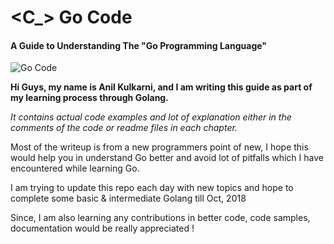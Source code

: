 # <C_> Go Code
#### A Guide to Understanding The "Go Programming Language"

![Go Code](https://3.bp.blogspot.com/-i-OOWA4rZdY/Wfi1Qp3OzKI/AAAAAAAA_CM/55hxG13GmYwJcWKNDMm6JLPpMwsYbHBvwCLcBGAs/s1600/golang-logo.png)

**Hi Guys, my name is Anil Kulkarni, and I am writing this guide as part of my learning process through Golang.**

*It contains actual code examples and lot of explanation either in the comments of the code or readme files in each chapter.*

Most of the writeup is from a new programmers point of new, I hope this would help you in understand Go better and avoid lot of pitfalls which I have encountered while learning Go.

I am trying to update this repo each day with new topics and hope to complete some basic & intermediate Golang till Oct, 2018

Since, I am also learning any contributions in better code, code samples, documentation would be really appreciated !

